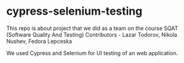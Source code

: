 ﻿# cypress-selenium-testing

This repo is about project that we did as a team on the course SQAT (Software Quality And Testing)
Contributors - Lazar Todorov, Nikola Nushev, Fedora Lepceska

We used Cypress and Selenium for UI testing of an web application.
